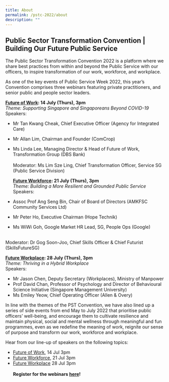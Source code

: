 ```yaml
---
title: About
permalink: /pstc-2022/about
description: ""
---
```

## Public Sector Transformation Convention | Building Our Future Public Service
The Public Sector Transformation Convention 2022 is a platform where we share best practices from within and beyond the Public Service with our officers, to inspire transformation of our work, workforce, and workplace.
<p>
As one of the key events of Public Service Week 2022, this year’s Convention comprises three webinars featuring private practitioners, and senior public and people sector leaders.

<br>

<b>[Future of Work](/pstc-2022/future-of-work/): 14 July (Thurs), 3pm</b><br>
	<i>Theme: Supporting Singapore and Singaporeans Beyond COVID-19</i><br>
	Speakers:<br>
* Mr Tan Kwang Cheak, Chief Executive Officer (Agency for Integrated Care)    
* Mr Allan Lim, Chairman and Founder (ComCrop)
* Ms Linda Lee, Managing Director & Head of Future of Work, Transformation Group (DBS Bank)
	<br>
<br>Moderator: Ms Lim Sze Ling, Chief Transformation Officer, Service SG (Public Service Division)
	<p>
		
	<b>[Future Workforce](/pstc-2022/future-workforce/): 21 July (Thurs), 3pm</b><br>
<i>Theme: Building a More Resilient and Grounded Public Service</i>
<br>Speakers:<br>
* Assoc Prof Ang Seng Bin, Chair of Board of Directors (AMKFSC Community Services Ltd) 
* Mr Peter Ho, Executive Chairman (Hope Technik) 
* Ms WiWi Goh, Google Market HR Lead, SG, People Ops (Google)
<br>
Moderator: Dr Gog Soon-Joo, Chief Skills Officer & Chief Futurist (SkillsFutureSG)
		<p>
			
<b>[Future Workplace](/pstc-2022/future-of-workplace/): 28 July (Thurs), 3pm</b><br>
			<i>Theme: Thriving in a Hybrid Workplace </i><br>
Speakers:
<br>
* Mr Jason Chen, Deputy Secretary (Workplaces), Ministry of Manpower 
* Prof David Chan, Professor of Psychology and Director of Behavioural Science Initiative (Singapore Management University)  
* Ms Emiley Yeow, Chief Operating Officer (Allen & Overy)

<p>
In line with the themes of the PST Convention, we have also lined up a series of side events from end May to July 2022 that prioritise public officers’ well-being, and encourage them to cultivate resilience and maintain physical, social and mental wellness through meaningful and fun programmes, even as we redefine the meaning of work, reignite our sense of purpose and transform our work, workforce and workplace.

	
Hear from our line-up of speakers on the following topics:<br>
  * [Future of Work](/pstc-2022/future-of-work/), 14 Jul 3pm
  * [Future Workforce](/pstc-2022/future-workforce/), 21 Jul 3pm
  * [Future Workplace](/pstc-2022/future-workplace/) 28 Jul 3pm
<br><br>
<b>Register for the webinars <a href="">here</a>!</b>